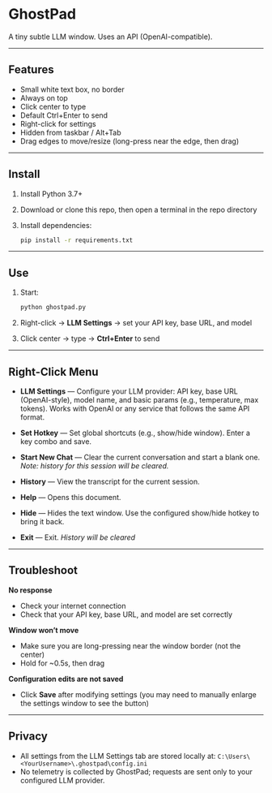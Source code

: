 # GhostPad

A tiny subtle LLM window. Uses an API (OpenAI-compatible).

---

## Features

* Small white text box, no border
* Always on top
* Click center to type
* Default Ctrl+Enter to send
* Right-click for settings
* Hidden from taskbar / Alt+Tab
* Drag edges to move/resize (long-press near the edge, then drag)

---

## Install

1. Install Python 3.7+
2. Download or clone this repo, then open a terminal in the repo directory
3. Install dependencies:

   ```bash
   pip install -r requirements.txt
   ```

---

## Use

1. Start:

   ```bash
   python ghostpad.py
   ```
2. Right-click → **LLM Settings** → set your API key, base URL, and model
3. Click center → type → **Ctrl+Enter** to send

---

## Right-Click Menu

* **LLM Settings** — Configure your LLM provider: API key, base URL (OpenAI-style), model name, and basic params (e.g., temperature, max tokens). Works with OpenAI or any service that follows the same API format.

* **Set Hotkey** — Set global shortcuts (e.g., show/hide window). Enter a key combo and save.

* **Start New Chat** — Clear the current conversation and start a blank one. *Note: history for this session will be cleared.*

* **History** — View the transcript for the current session.

* **Help** — Opens this document.

* **Hide** — Hides the text window. Use the configured show/hide hotkey to bring it back.

* **Exit** — Exit. *History will be cleared*

---

## Troubleshoot

**No response**

* Check your internet connection
* Check that your API key, base URL, and model are set correctly

**Window won’t move**

* Make sure you are long-pressing near the window border (not the center)
* Hold for \~0.5s, then drag

**Configuration edits are not saved**

* Click **Save** after modifying settings (you may need to manually enlarge the settings window to see the button)

---

## Privacy

* All settings from the LLM Settings tab are stored locally at:
  `C:\Users\<YourUsername>\.ghostpad\config.ini`
* No telemetry is collected by GhostPad; requests are sent only to your configured LLM provider.

